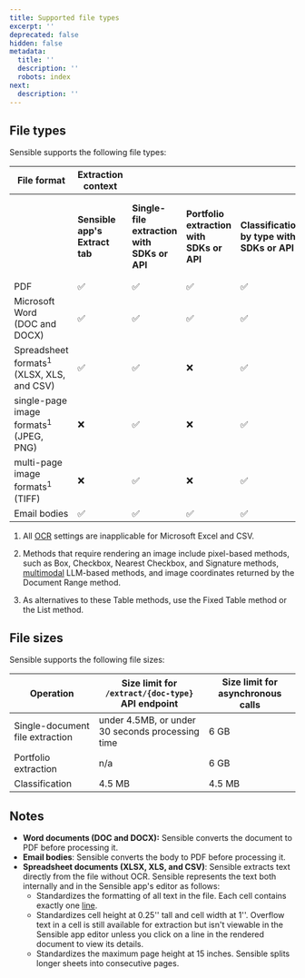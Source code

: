 ```yaml
---
title: Supported file types
excerpt: ''
deprecated: false
hidden: false
metadata:
  title: ''
  description: ''
  robots: index
next:
  description: ''
---
```

## File types

Sensible supports the following file types:



| File format | Extraction context | | | | | Extraction method | | |
|---------|---------|---------|---------|---------|---------|---------|---------|---------|
| | **Sensible app's Extract tab** | **Single-file extraction with SDKs or API** | **Portfolio extraction with SDKs or API** | **Classification by type with SDKs or API** | | **Methods that require rendering non-text image pixels<sup>2</sup>** | **NLP Table method,<br/>Fixed Table method<sup>3</sup>** | **Extraction of text that requires OCR** |
| PDF | ✅ | ✅ | ✅ | ✅ | | ✅ | ✅ | ✅ |
| Microsoft Word<br/> (DOC and DOCX) | ✅ | ✅ | ✅ | ✅ | | ✅ | ✅ | ✅ |
| Spreadsheet formats<sup>1</sup><br/>(XLSX, XLS, and CSV) | ✅ | ✅ | ❌ | ✅ | | ❌ | ❌ | ❌ |
| single-page image formats<sup>1</sup><br/> (JPEG, PNG) | ❌ | ✅ | ❌ | ✅ | | ✅ | ✅ | ✅ |
| multi-page image formats<sup>1</sup><br> (TIFF) | ❌ | ✅ | ❌ | ✅ | | ❌ | ❌ | ✅ |
| Email bodies | ✅ | ✅ | ✅ | ✅ | ✅ | ✅ | ✅ | ✅ |


1. All [OCR](doc:ocr) settings are inapplicable for Microsoft Excel and CSV. 

2. Methods that require rendering an image include pixel-based methods, such as Box, Checkbox, Nearest Checkbox, and Signature methods, [multimodal](doc:query-group#parameters) LLM-based methods, and image coordinates returned by the Document Range method.

3. As alternatives to these Table methods, use the Fixed Table method or the List method.
## File sizes

Sensible supports the following file sizes:

| Operation              | Size limit for `/extract/{doc-type}` API endpoint                | Size limit for asynchronous calls |
| ---------------------- | ------------------------------------------------ | ----------------------- |
| Single-document file extraction | under 4.5MB, or under 30 seconds processing time | 6 GB                    |
| Portfolio extraction   | n/a                                              | 6 GB                    |
| Classification         | 4.5 MB                                           | 4.5 MB                  |

## Notes

- **Word documents (DOC and DOCX):** Sensible converts the document to PDF before processing it.
- **Email bodies**: Sensible converts the body to PDF before processing it.
- **Spreadsheet documents (XLSX, XLS, and CSV)**: Sensible extracts text directly from the file without OCR. Sensible represents the text both internally and in the Sensible app's editor as follows:
     - Standardizes the formatting of all text in the file. Each cell contains exactly one [line](doc:lines).
     - Standardizes cell height at 0.25'' tall and cell width at 1''. Overflow text in a cell is still available for extraction but isn't viewable in the Sensible app editor unless you click on a line in the rendered document to view its details. 
     - Standardizes the maximum page height at 15 inches. Sensible splits longer sheets into consecutive pages.